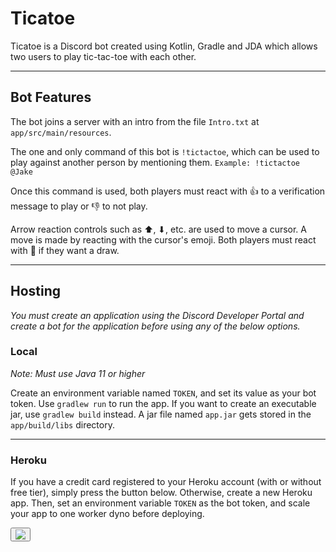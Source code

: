 # Ticatoe

Ticatoe is a Discord bot created using Kotlin, Gradle and JDA which allows two users to play tic-tac-toe with each other.

---

## Bot Features

The bot joins a server with an intro from the file `Intro.txt` at `app/src/main/resources`.

The one and only command of this bot is `!tictactoe`, which can be used to play against another person by mentioning them.
`Example: !tictactoe @Jake`

Once this command is used, both players must react with 👍 to a verification message to play or 👎 to not play.

Arrow reaction controls such as ⬆, ⬇, etc. are used to move a cursor. A move is made by reacting with the cursor's emoji. Both players must react with 🤝 if they want a draw.

---

## Hosting

*You must create an application using the Discord Developer Portal and create a bot for the application before using any of the below options.*

### Local

*Note: Must use Java 11 or higher*

Create an environment variable named `TOKEN`, and set its value as your bot token. Use `gradlew run` to run the app. If you want to create an executable jar, use `gradlew build` instead. A jar file named `app.jar` gets stored in the `app/build/libs` directory.

---

### Heroku

If you have a credit card registered to your Heroku account (with or without free tier), simply press the button below. Otherwise, create a new Heroku app. Then, set an environment variable `TOKEN` as the bot token, and scale your app to one worker dyno before deploying.

<button>
  <a href="https://dashboard.heroku.com/new?button-url=https%3A%2F%2Fgithub.com%2FPrachurja%2FTicatoe&template=https%3A%2F%2Fgithub.com%2FPrachurja%2FTicatoe">
      <img src="https://www.herokucdn.com/deploy/button.svg">
  </a>
</button>

